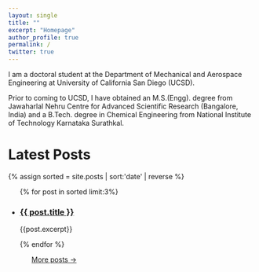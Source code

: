 ```yaml
---
layout: single
title: ""
excerpt: "Homepage"
author_profile: true
permalink: /
twitter: true
---
```


I am a doctoral student at the Department of Mechanical and Aerospace Engineering at University of California San Diego (UCSD).

Prior to coming to UCSD, I have obtained an M.S.(Engg). degree from Jawaharlal Nehru Centre for Advanced Scientific Research (Bangalore, India) and a B.Tech. degree in Chemical Engineering from National Institute of Technology Karnataka Surathkal.

<h1>Latest Posts</h1>
{% assign sorted = site.posts | sort:'date' | reverse %}
<ul>
{% for post in sorted limit:3%}
	<div class="{{ include.type | default: "list" }}__item">
	  <article class="archive__item" itemscope itemtype="http://schema.org/CreativeWork">
	    <li>
	      <h3 class="archive__item-title" itemprop="headline">
			 	  <a href="{{ root_url }}{{ post.url }}">{{ post.title }}</a>
	      </h3>
        <p class="archive__item-excerpt" itemprop="description">{{post.excerpt}}</p>
	    </li>
	 </article>
	</div>
{% endfor %}
<ul>
<a href="/blog/" class="back-to-top">More posts &rarr;</a>

